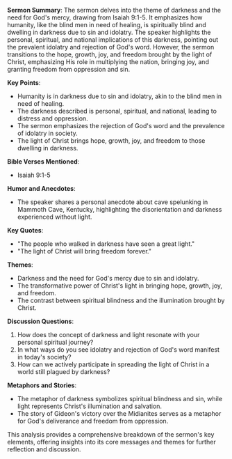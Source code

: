 **Sermon Summary**:
The sermon delves into the theme of darkness and the need for God's mercy, drawing from Isaiah 9:1-5. It emphasizes how humanity, like the blind men in need of healing, is spiritually blind and dwelling in darkness due to sin and idolatry. The speaker highlights the personal, spiritual, and national implications of this darkness, pointing out the prevalent idolatry and rejection of God's word. However, the sermon transitions to the hope, growth, joy, and freedom brought by the light of Christ, emphasizing His role in multiplying the nation, bringing joy, and granting freedom from oppression and sin.

**Key Points**:

- Humanity is in darkness due to sin and idolatry, akin to the blind men in need of healing.
- The darkness described is personal, spiritual, and national, leading to distress and oppression.
- The sermon emphasizes the rejection of God's word and the prevalence of idolatry in society.
- The light of Christ brings hope, growth, joy, and freedom to those dwelling in darkness.

**Bible Verses Mentioned**:

- Isaiah 9:1-5

**Humor and Anecdotes**:

- The speaker shares a personal anecdote about cave spelunking in Mammoth Cave, Kentucky, highlighting the disorientation and darkness experienced without light.

**Key Quotes**:

- "The people who walked in darkness have seen a great light."
- "The light of Christ will bring freedom forever."

**Themes**:

- Darkness and the need for God's mercy due to sin and idolatry.
- The transformative power of Christ's light in bringing hope, growth, joy, and freedom.
- The contrast between spiritual blindness and the illumination brought by Christ.

**Discussion Questions**:

1. How does the concept of darkness and light resonate with your personal spiritual journey?
2. In what ways do you see idolatry and rejection of God's word manifest in today's society?
3. How can we actively participate in spreading the light of Christ in a world still plagued by darkness?

**Metaphors and Stories**:

- The metaphor of darkness symbolizes spiritual blindness and sin, while light represents Christ's illumination and salvation.
- The story of Gideon's victory over the Midianites serves as a metaphor for God's deliverance and freedom from oppression.

This analysis provides a comprehensive breakdown of the sermon's key elements, offering insights into its core messages and themes for further reflection and discussion.

